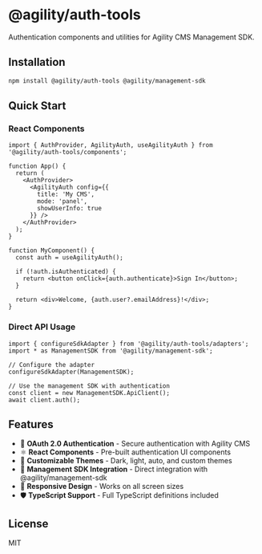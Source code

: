 # @agility/auth-tools

Authentication components and utilities for Agility CMS Management SDK.

## Installation

```bash
npm install @agility/auth-tools @agility/management-sdk
```

## Quick Start

### React Components

```tsx
import { AuthProvider, AgilityAuth, useAgilityAuth } from '@agility/auth-tools/components';

function App() {
  return (
    <AuthProvider>
      <AgilityAuth config={{
        title: 'My CMS',
        mode: 'panel',
        showUserInfo: true
      }} />
    </AuthProvider>
  );
}

function MyComponent() {
  const auth = useAgilityAuth();
  
  if (!auth.isAuthenticated) {
    return <button onClick={auth.authenticate}>Sign In</button>;
  }
  
  return <div>Welcome, {auth.user?.emailAddress}!</div>;
}
```

### Direct API Usage

```tsx
import { configureSdkAdapter } from '@agility/auth-tools/adapters';
import * as ManagementSDK from '@agility/management-sdk';

// Configure the adapter
configureSdkAdapter(ManagementSDK);

// Use the management SDK with authentication
const client = new ManagementSDK.ApiClient();
await client.auth();
```

## Features

- 🔐 **OAuth 2.0 Authentication** - Secure authentication with Agility CMS
- ⚛️ **React Components** - Pre-built authentication UI components
- 🎨 **Customizable Themes** - Dark, light, auto, and custom themes
- 🔗 **Management SDK Integration** - Direct integration with @agility/management-sdk
- 📱 **Responsive Design** - Works on all screen sizes
- 🛡️ **TypeScript Support** - Full TypeScript definitions included

## License

MIT
